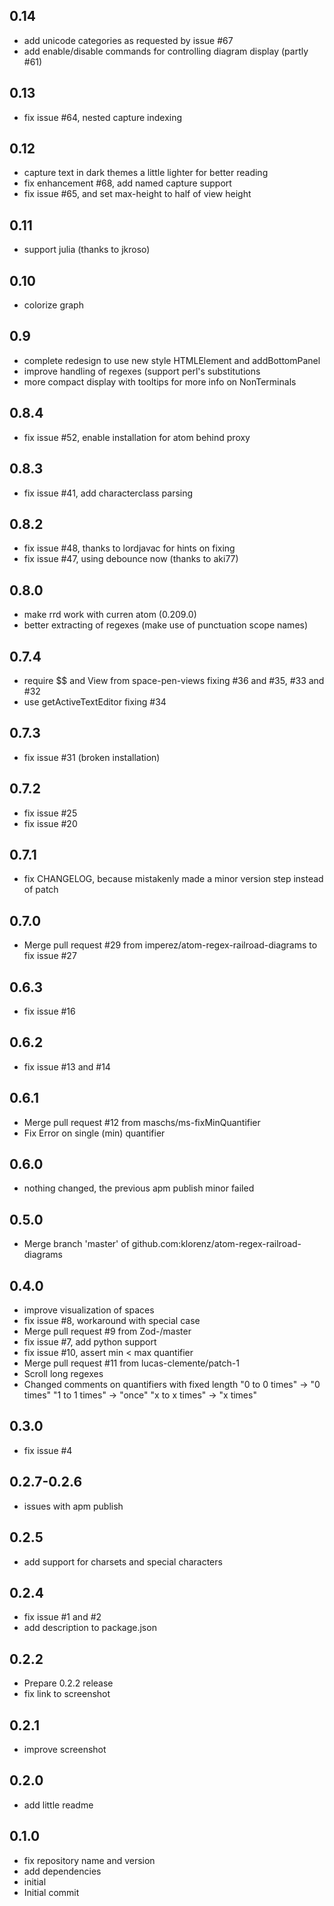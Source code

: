 ## 0.14
- add unicode categories as requested by issue #67
- add enable/disable commands for controlling diagram display (partly #61)

## 0.13
- fix issue #64, nested capture indexing

## 0.12
- capture text in dark themes a little lighter for better reading
- fix enhancement #68, add named capture support
- fix issue #65, and set max-height to half of view height

## 0.11
- support julia (thanks to jkroso)

## 0.10
- colorize graph

## 0.9
- complete redesign to use new style HTMLElement and addBottomPanel
- improve handling of regexes (support perl's substitutions
- more compact display with tooltips for more info on NonTerminals

## 0.8.4
- fix issue #52, enable installation for atom behind proxy

## 0.8.3
- fix issue #41, add characterclass parsing

## 0.8.2
- fix issue #48, thanks to lordjavac for hints on fixing
- fix issue #47, using debounce now (thanks to aki77)


## 0.8.0
- make rrd work with curren atom (0.209.0)
- better extracting of regexes (make use of punctuation scope names)

## 0.7.4
- require $$ and View from space-pen-views fixing #36 and #35, #33 and #32
- use getActiveTextEditor fixing #34

## 0.7.3
- fix issue #31 (broken installation)

## 0.7.2
- fix issue #25
- fix issue #20

## 0.7.1
- fix CHANGELOG, because mistakenly made a minor version step instead of patch

## 0.7.0
- Merge pull request #29 from imperez/atom-regex-railroad-diagrams to fix issue #27

## 0.6.3
- fix issue #16

## 0.6.2
- fix issue #13 and #14

## 0.6.1
- Merge pull request #12 from maschs/ms-fixMinQuantifier
- Fix Error on single (min) quantifier

## 0.6.0
- nothing changed, the previous apm publish minor failed

## 0.5.0
- Merge branch 'master' of github.com:klorenz/atom-regex-railroad-diagrams

## 0.4.0
- improve visualization of spaces
- fix issue #8, workaround with special case
- Merge pull request #9 from Zod-/master
- fix issue #7, add python support
- fix issue #10, assert min < max quantifier
- Merge pull request #11 from lucas-clemente/patch-1
- Scroll long regexes
- Changed comments on quantifiers with fixed length "0 to 0 times" -> "0 times" "1 to 1 times" -> "once" "x to x times" -> "x times"

## 0.3.0
- fix issue #4

## 0.2.7-0.2.6
- issues with apm publish

## 0.2.5
- add support for charsets and special characters

## 0.2.4
- fix issue #1 and #2
- add description to package.json

## 0.2.2
- Prepare 0.2.2 release
- fix link to screenshot

## 0.2.1
- improve screenshot

## 0.2.0
- add little readme

## 0.1.0
- fix repository name and version
- add dependencies
- initial
- Initial commit

